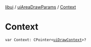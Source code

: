 [libui](../README.md) / [uiAreaDrawParams](README.md) / [Context](-context.md)

# Context

`var Context: CPointer<`[`uiDrawContext`](../ui-draw-context.md)`>?`